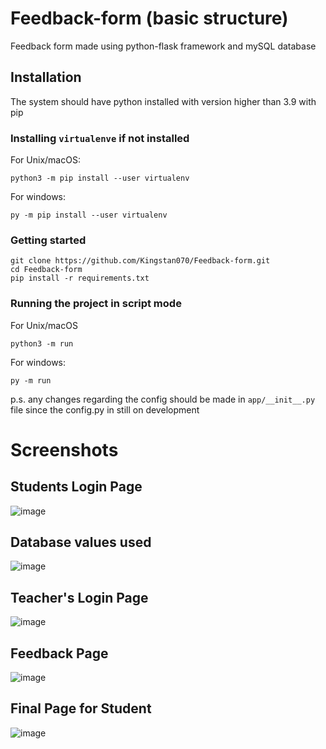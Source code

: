# Feedback-form (basic structure)
Feedback form made using python-flask framework and mySQL database

## Installation 
The system should have python installed with version higher than 3.9 with pip
### Installing `virtualenve` if not installed
 For Unix/macOS:
```
python3 -m pip install --user virtualenv
```
 For windows:
```
py -m pip install --user virtualenv
```
### Getting started 
```
git clone https://github.com/Kingstan070/Feedback-form.git
cd Feedback-form
pip install -r requirements.txt
```
### Running the project in script mode
  For  Unix/macOS
```
python3 -m run
```
  For windows:
```
py -m run
```
p.s. any changes regarding the config should be made in `app/__init__.py` file since the config.py in still on development

# Screenshots
## Students Login Page
![image](https://user-images.githubusercontent.com/57780237/149669851-d96af2f1-7ea5-449b-8a4d-08f8ed7b0c01.png)

## Database values used
![image](https://user-images.githubusercontent.com/57780237/149669911-01d4a23c-342c-4b29-8567-7c774f4c9083.png)

## Teacher's Login Page
![image](https://user-images.githubusercontent.com/57780237/149669958-c43d9691-e683-43a5-ad89-882e3d2d1bc1.png)

## Feedback Page
![image](https://user-images.githubusercontent.com/57780237/149670005-2226250a-681e-40de-b561-7d96b19eb565.png)

## Final Page for Student
![image](https://user-images.githubusercontent.com/57780237/149670059-d6888170-18f7-4f36-a679-02ecd3953730.png)
